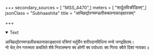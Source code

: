 +++
secondary_sources = [ "MSS_4470",]
meters = [ "शार्दूलविक्रीडितम्",]
jsonClass = "Subhaashita"
title = "आच्छिद्योरगमण्डलीकबलनाकाङ्क्षारसम्"

+++

<details open><summary>Text</summary>

आच्छिद्योरगमण्डलीकबलनाकाङ्क्षारसं पत्रिणां भर्तुर्येन शरीरदानविधिना मन्ये जगद्रक्षितम्।  
नो चेत् तेन गरुत्मता कबलिते शेषे निरालम्बना क्व क्षोणी क्व पयोधराः क्व गिरयः क्वैते दिशां नायकाः॥
</details>
